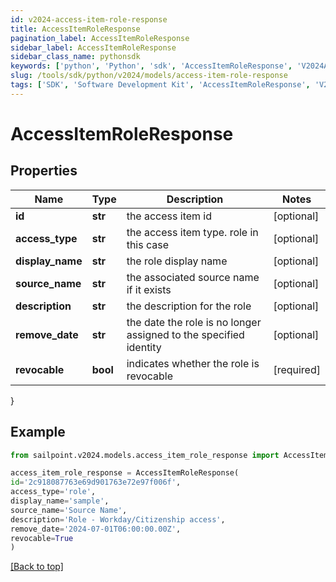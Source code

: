 ```yaml
---
id: v2024-access-item-role-response
title: AccessItemRoleResponse
pagination_label: AccessItemRoleResponse
sidebar_label: AccessItemRoleResponse
sidebar_class_name: pythonsdk
keywords: ['python', 'Python', 'sdk', 'AccessItemRoleResponse', 'V2024AccessItemRoleResponse'] 
slug: /tools/sdk/python/v2024/models/access-item-role-response
tags: ['SDK', 'Software Development Kit', 'AccessItemRoleResponse', 'V2024AccessItemRoleResponse']
---
```


# AccessItemRoleResponse


## Properties

Name | Type | Description | Notes
------------ | ------------- | ------------- | -------------
**id** | **str** | the access item id | [optional] 
**access_type** | **str** | the access item type. role in this case | [optional] 
**display_name** | **str** | the role display name | [optional] 
**source_name** | **str** | the associated source name if it exists | [optional] 
**description** | **str** | the description for the role | [optional] 
**remove_date** | **str** | the date the role is no longer assigned to the specified identity | [optional] 
**revocable** | **bool** | indicates whether the role is revocable | [required]
}

## Example

```python
from sailpoint.v2024.models.access_item_role_response import AccessItemRoleResponse

access_item_role_response = AccessItemRoleResponse(
id='2c918087763e69d901763e72e97f006f',
access_type='role',
display_name='sample',
source_name='Source Name',
description='Role - Workday/Citizenship access',
remove_date='2024-07-01T06:00:00.00Z',
revocable=True
)

```
[[Back to top]](#) 

